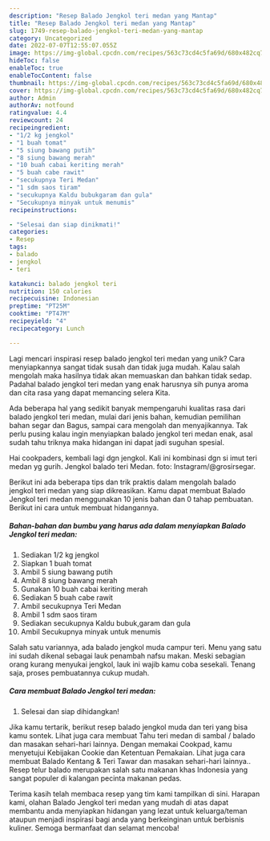 ```yaml
---
description: "Resep Balado Jengkol teri medan yang Mantap"
title: "Resep Balado Jengkol teri medan yang Mantap"
slug: 1749-resep-balado-jengkol-teri-medan-yang-mantap
category: Uncategorized
date: 2022-07-07T12:55:07.055Z
image: https://img-global.cpcdn.com/recipes/563c73cd4c5fa69d/680x482cq70/balado-jengkol-teri-medan-foto-resep-utama.jpg
hideToc: false
enableToc: true
enableTocContent: false
thumbnail: https://img-global.cpcdn.com/recipes/563c73cd4c5fa69d/680x482cq70/balado-jengkol-teri-medan-foto-resep-utama.jpg
cover: https://img-global.cpcdn.com/recipes/563c73cd4c5fa69d/680x482cq70/balado-jengkol-teri-medan-foto-resep-utama.jpg
author: Admin
authorAv: notfound
ratingvalue: 4.4
reviewcount: 24
recipeingredient:
- "1/2 kg jengkol"
- "1 buah tomat"
- "5 siung bawang putih"
- "8 siung bawang merah"
- "10 buah cabai keriting merah"
- "5 buah cabe rawit"
- "secukupnya Teri Medan"
- "1 sdm saos tiram"
- "secukupnya Kaldu bubukgaram dan gula"
- "Secukupnya minyak untuk menumis"
recipeinstructions:

- "Selesai dan siap dinikmati!"
categories:
- Resep
tags:
- balado
- jengkol
- teri

katakunci: balado jengkol teri 
nutrition: 150 calories
recipecuisine: Indonesian
preptime: "PT25M"
cooktime: "PT47M"
recipeyield: "4"
recipecategory: Lunch

---
```





Lagi mencari inspirasi resep balado jengkol teri medan yang unik? Cara menyiapkannya sangat tidak susah dan tidak juga mudah. Kalau salah mengolah maka hasilnya tidak akan memuaskan dan bahkan tidak sedap. Padahal balado jengkol teri medan yang enak harusnya sih punya aroma dan cita rasa yang dapat memancing selera Kita.





Ada beberapa hal yang sedikit banyak mempengaruhi kualitas rasa dari balado jengkol teri medan, mulai dari jenis bahan, kemudian pemilihan bahan segar dan Bagus, sampai cara mengolah dan menyajikannya. Tak perlu pusing kalau ingin menyiapkan balado jengkol teri medan enak,      asal sudah tahu triknya maka hidangan ini dapat jadi suguhan spesial.














Hai cookpaders, kembali lagi dgn jengkol. Kali ini kombinasi dgn si imut teri medan yg gurih. Jengkol balado teri Medan. foto: Instagram/@grosirsegar.






Berikut ini ada beberapa tips dan trik praktis dalam mengolah balado jengkol teri medan yang siap dikreasikan. Kamu dapat membuat Balado Jengkol teri medan menggunakan 10 jenis bahan dan 0 tahap pembuatan. Berikut ini cara untuk membuat hidangannya.

<!--inarticleads1-->

##### Bahan-bahan dan bumbu yang harus ada dalam menyiapkan Balado Jengkol teri medan:

1. Sediakan 1/2 kg jengkol
1. Siapkan 1 buah tomat
1. Ambil 5 siung bawang putih
1. Ambil 8 siung bawang merah
1. Gunakan 10 buah cabai keriting merah
1. Sediakan 5 buah cabe rawit
1. Ambil secukupnya Teri Medan
1. Ambil 1 sdm saos tiram
1. Sediakan secukupnya Kaldu bubuk,garam dan gula
1. Ambil Secukupnya minyak untuk menumis


Salah satu variannya, ada balado jengkol muda campur teri. Menu yang satu ini sudah dikenal sebagai lauk penambah nafsu makan. Meski sebagian orang kurang menyukai jengkol, lauk ini wajib kamu coba sesekali. Tenang saja, proses pembuatannya cukup mudah. 

<!--inarticleads2-->

##### Cara membuat Balado Jengkol teri medan:


1. Selesai dan siap dihidangkan!

Jika kamu tertarik, berikut resep balado jengkol muda dan teri yang bisa kamu sontek. Lihat juga cara membuat Tahu teri medan di sambal / balado dan masakan sehari-hari lainnya. Dengan memakai Cookpad, kamu menyetujui Kebijakan Cookie dan Ketentuan Pemakaian. Lihat juga cara membuat Balado Kentang &amp; Teri Tawar dan masakan sehari-hari lainnya.. Resep telur balado merupakan salah satu makanan khas Indonesia yang sangat populer di kalangan pecinta makanan pedas. 

Terima kasih telah membaca resep yang tim kami tampilkan di sini. Harapan kami, olahan Balado Jengkol teri medan yang mudah di atas dapat membantu anda menyiapkan hidangan yang lezat untuk keluarga/teman ataupun menjadi inspirasi bagi anda yang berkeinginan untuk berbisnis kuliner. Semoga bermanfaat dan selamat mencoba!
